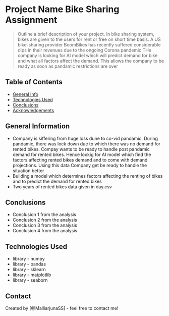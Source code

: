 # Project Name  Bike Sharing Assignment
> Outline a brief description of your project.
 In bike sharing system, bikes are given to the users for rent or free on short time basis. 
 A US bike-sharing provider BoomBikes has recently suffered considerable dips in their revenues due to the ongoing Corona pandemic
 THe company is looking for AI model which will predict demand for bike and what all factors affect the demand. 
 This allows the company to be ready as soon as pandamic restrictions are over


## Table of Contents
* [General Info](#general-information)
* [Technologies Used](#technologies-used)
* [Conclusions](#conclusions)
* [Acknowledgements](#acknowledgements)


## General Information
- Company is siffering from huge loss dune to co-vid pandamic. During pandamic, there was lock down due to which there was no demand for rented bikes. Compay wants to be ready to handle post pandamic demand for rented bikes. Hence lookig for AI model which find the factors affecting rented bikes demand and to come with demand projections. Using this data Company get be ready to handle the situation better
- Building a model which determines factors affecting the renting of bikes and to predict the demand for rented bikes
- Two years of rented bikes data given in day.csv


## Conclusions
- Conclusion 1 from the analysis
- Conclusion 2 from the analysis
- Conclusion 3 from the analysis
- Conclusion 4 from the analysis




## Technologies Used
- library - numpy
- library - pandas
- library - sklearn
- library - matplotlib
- library - seaborn




## Contact
Created by [@MalliarjunaSS] - feel free to contact me!

